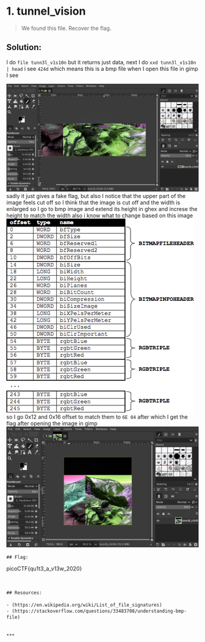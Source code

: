 # 1. tunnel_vision

> We found this file. Recover the flag.

## Solution:

I do `file tunn3l_v1s10n` but it returns just data, next I do `xxd tunn3l_v1s10n | head` i see `424d` which means this is a bmp file when I open this file in gimp I see 

![gimp_image](assets/initial_image.png)
sadly it just gives a fake flag, but also I notice that the upper part of the image feels cut off so I think that the image is cut off and the width is enlarged so I go to bmp image and extend its height in ghex and increse the height to match the width also i know what to change based on this image 
![bmp_structure](assets/bmp.png)
so I go 0x12 and 0x16 offset to match them to `6E 04`
after which I get the flag after opening the image in gimp 
![final_tunnel_vision_png](assets/final_tunnel_vision.png)
```
## Flag:

```
picoCTF{qu1t3_a_v13w_2020}
```


## Resources:

- (https://en.wikipedia.org/wiki/List_of_file_signatures)
- (https://stackoverflow.com/questions/33483708/understanding-bmp-file)


***


